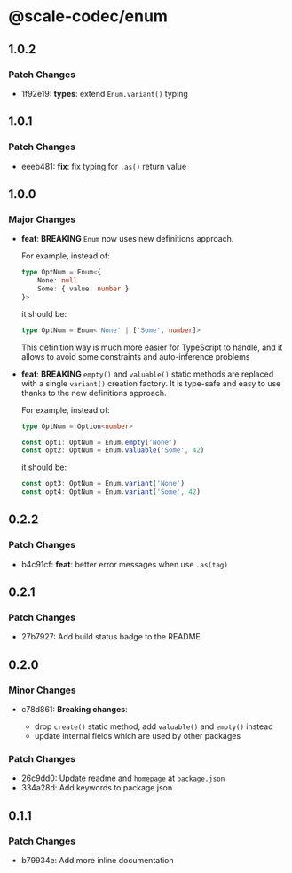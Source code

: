 # @scale-codec/enum

## 1.0.2

### Patch Changes

-   1f92e19: **types**: extend `Enum.variant()` typing

## 1.0.1

### Patch Changes

-   eeeb481: **fix**: fix typing for `.as()` return value

## 1.0.0

### Major Changes

-   **feat**: **BREAKING** `Enum` now uses new definitions approach.

    For example, instead of:

    ```ts
    type OptNum = Enum<{
        None: null
        Some: { value: number }
    }>
    ```

    it should be:

    ```ts
    type OptNum = Enum<'None' | ['Some', number]>
    ```

    This definition way is much more easier for TypeScript to handle, and it allows to avoid some constraints and auto-inference problems

-   **feat**: **BREAKING** `empty()` and `valuable()` static methods are replaced with a single `variant()` creation factory. It is type-safe and easy to use thanks to the new definitions approach.

    For example, instead of:

    ```ts
    type OptNum = Option<number>

    const opt1: OptNum = Enum.empty('None')
    const opt2: OptNum = Enum.valuable('Some', 42)
    ```

    it should be:

    ```ts
    const opt3: OptNum = Enum.variant('None')
    const opt4: OptNum = Enum.variant('Some', 42)
    ```

## 0.2.2

### Patch Changes

-   b4c91cf: **feat**: better error messages when use `.as(tag)`

## 0.2.1

### Patch Changes

-   27b7927: Add build status badge to the README

## 0.2.0

### Minor Changes

-   c78d861: **Breaking changes**:

    -   drop `create()` static method, add `valuable()` and `empty()` instead
    -   update internal fields which are used by other packages

### Patch Changes

-   26c9dd0: Update readme and `homepage` at `package.json`
-   334a28d: Add keywords to package.json

## 0.1.1

### Patch Changes

-   b79934e: Add more inline documentation

